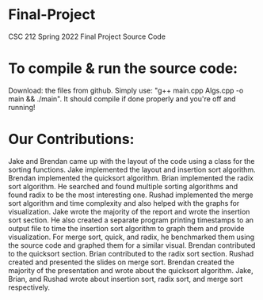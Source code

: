 # Final-Project
CSC 212 Spring 2022 Final Project Source Code

# To compile & run the source code:
Download: the files from github.
Simply use: "g++ main.cpp Algs.cpp -o main && ./main". It should compile if done properly and you're off and running!


# Our Contributions:

  Jake and Brendan came up with the layout of the code using a class for the sorting functions. Jake implemented the layout and insertion sort algorithm. Brendan implemented the quicksort algorithm. Brian implemented the radix sort algorithm. He searched and found multiple sorting algorithms and found radix to be the most interesting one. Rushad implemented the merge sort algorithm and time complexity and also helped with the graphs for visualization. Jake wrote the majority of the report and wrote the insertion sort section. He also created a separate program printing timestamps to an output file to time the insertion sort algorithm to graph them and provide visualization. For merge sort, quick, and radix, he benchmarked them using the source code and graphed them for a similar visual. Brendan contributed to the quicksort section. Brian contributed to the radix sort section. Rushad created and presented the slides on merge sort. Brendan created the majority of the presentation and wrote about the quicksort algorithm. Jake, Brian, and Rushad wrote about insertion sort, radix sort, and merge sort respectively. 